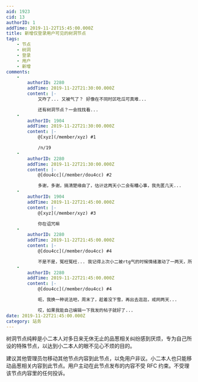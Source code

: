 ```yaml
---
aid: 1923
cid: 13
authorID: 1
addTime: 2019-11-22T15:45:00.000Z
title: 新增仅登录用户可见的树洞节点
tags:
    - 节点
    - 树洞
    - 登录
    - 用户
    - 新增
comments:
    -
        authorID: 2280
        addTime: 2019-11-22T21:30:00.000Z
        content: |-
            又咋了... 又被气了？ 好像在不同时区吃瓜可真难...

            还有树洞节点？一会找找看...
    -
        authorID: 1904
        addTime: 2019-11-22T21:30:00.000Z
        content: |-
            @[xyz](/member/xyz) #1

            /n/19
    -
        authorID: 2280
        addTime: 2019-11-22T21:30:00.000Z
        content: |-
            @[dou4cc](/member/dou4cc) #2

            多谢，多谢，搞清楚缘由了，估计这两天小二会有糟心事，我先匿几天...
    -
        authorID: 1904
        addTime: 2019-11-22T21:45:00.000Z
        content: |-
            @[xyz](/member/xyz) #3

            你在诅咒嘛
    -
        authorID: 2280
        addTime: 2019-11-22T21:45:00.000Z
        content: |-
            @[dou4cc](/member/dou4cc) #4

            不是不是，冤枉冤枉... 我记得上次小二被rtg气的时候情绪激动了一两天，所以这次我也去躲一两天...
    -
        authorID: 2280
        addTime: 2019-11-22T21:45:00.000Z
        content: |-
            @[dou4cc](/member/dou4cc) #4

            呃，我换一种说法吧，周末了，趁着没下雪，再出去逛逛，戒网两天...

            哎，如果我能自己编辑一下我发的帖子就好了...
date: 2019-11-22T21:45:00.000Z
category: 站务
---
```


树洞节点纯粹是小二本人对多日来无休无止的品葱相关纠纷感到厌烦，专为自己所设的特殊节点，以达到小二本人的眼不见心不烦的目的。

建议其他管理员勿移动其他节点内容到此节点，以免用户非议。小二本人也只能移动品葱相关内容到此节点。用户主动在此节点发布的内容不受 RFC 约束。不受理该节点内容里的任何投诉。
